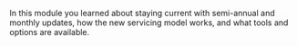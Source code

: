 In this module you learned about staying current with semi-annual and monthly updates, how the new servicing model works, and what tools and options are available.